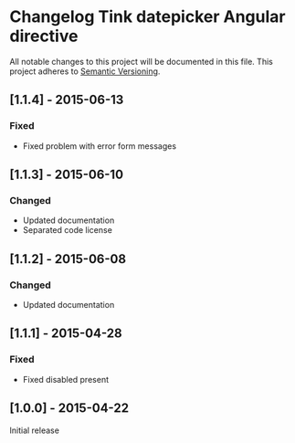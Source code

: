 # Changelog Tink datepicker Angular directive

All notable changes to this project will be documented in this file.
This project adheres to [Semantic Versioning](http://semver.org/).

<!--
## [Unreleased] - [unreleased]

### Added
### Changed
### Deprecated
### Removed
### Fixed
### Security
-->


## [1.1.4] - 2015-06-13

### Fixed
- Fixed problem with error form messages

## [1.1.3] - 2015-06-10

### Changed
- Updated documentation
- Separated code license



## [1.1.2] - 2015-06-08

### Changed
- Updated documentation



## [1.1.1] - 2015-04-28

### Fixed
- Fixed disabled present



## [1.0.0] - 2015-04-22

Initial release

